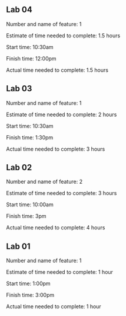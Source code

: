 ## Lab 04

Number and name of feature: 1

Estimate of time needed to complete: 1.5 hours

Start time: 10:30am

Finish time: 12:00pm

Actual time needed to complete: 1.5 hours

## Lab 03

Number and name of feature: 1

Estimate of time needed to complete: 2 hours

Start time: 10:30am

Finish time: 1:30pm

Actual time needed to complete: 3 hours


## Lab 02
Number and name of feature: 2

Estimate of time needed to complete: 3 hours

Start time: 10:00am

Finish time: 3pm

Actual time needed to complete: 
4 hours


## Lab 01
Number and name of feature: 1

Estimate of time needed to complete: 1 hour

Start time: 1:00pm

Finish time: 3:00pm

Actual time needed to complete: 1 hour

